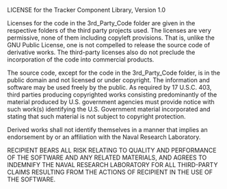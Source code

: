 LICENSE for the Tracker Component Library, Version 1.0

Licenses for the code in the 3rd_Party_Code folder are given in the
respective folders of the third party projects used. The licenses are very
permissive, none of them including copyleft provisions. That is, unlike
the GNU Public License, one is not compelled to release the source code of
derivative works. The third-party licenses also do not preclude the
incorporation of the code into commercial products.

The source code, except for the code in the 3rd_Party_Code folder, is
in the public domain and not licensed or under copyright. The information
and software may be used freely by the public.
As required by 17 U.S.C. 403, third parties producing copyrighted works
consisting predominantly of the material produced by U.S. government
agencies must provide notice with such work(s) identifying the U.S.
Government material incorporated and stating that such material is not
subject to copyright protection.

Derived works shall not identify themselves in a manner that implies an
endorsement by or an affiliation with the Naval Research Laboratory.

RECIPIENT BEARS ALL RISK RELATING TO QUALITY AND PERFORMANCE OF THE
SOFTWARE AND ANY RELATED MATERIALS, AND AGREES TO INDEMNIFY THE NAVAL
RESEARCH LABORATORY FOR ALL THIRD-PARTY CLAIMS RESULTING FROM THE ACTIONS
OF RECIPIENT IN THE USE OF THE SOFTWARE.
